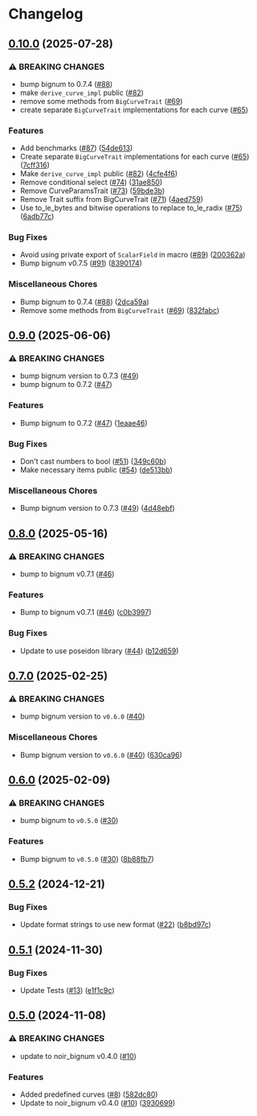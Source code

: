 # Changelog

## [0.10.0](https://github.com/noir-lang/noir_bigcurve/compare/v0.9.0...v0.10.0) (2025-07-28)


### ⚠ BREAKING CHANGES

* bump bignum to 0.7.4 ([#88](https://github.com/noir-lang/noir_bigcurve/issues/88))
* make `derive_curve_impl` public ([#82](https://github.com/noir-lang/noir_bigcurve/issues/82))
* remove some methods from `BigCurveTrait` ([#69](https://github.com/noir-lang/noir_bigcurve/issues/69))
* create separate `BigCurveTrait` implementations for each curve ([#65](https://github.com/noir-lang/noir_bigcurve/issues/65))

### Features

* Add benchmarks ([#87](https://github.com/noir-lang/noir_bigcurve/issues/87)) ([54de613](https://github.com/noir-lang/noir_bigcurve/commit/54de613621018cd5e775b8a899c7e40013cda3f7))
* Create separate `BigCurveTrait` implementations for each curve ([#65](https://github.com/noir-lang/noir_bigcurve/issues/65)) ([7cff316](https://github.com/noir-lang/noir_bigcurve/commit/7cff31643c621e272ffe93a54beda8f5cc105f43))
* Make `derive_curve_impl` public ([#82](https://github.com/noir-lang/noir_bigcurve/issues/82)) ([4cfe4f6](https://github.com/noir-lang/noir_bigcurve/commit/4cfe4f6a69aee11775a33fc21d61487e8cdb5cc8))
* Remove conditional select ([#74](https://github.com/noir-lang/noir_bigcurve/issues/74)) ([31ae850](https://github.com/noir-lang/noir_bigcurve/commit/31ae8508547eed12ecc2a614d7cdbcb147458072))
* Remove CurveParamsTrait ([#73](https://github.com/noir-lang/noir_bigcurve/issues/73)) ([59bde3b](https://github.com/noir-lang/noir_bigcurve/commit/59bde3b603c859920f9d99b20bc44793a52d49cb))
* Remove Trait suffix from BigCurveTrait ([#71](https://github.com/noir-lang/noir_bigcurve/issues/71)) ([4aed759](https://github.com/noir-lang/noir_bigcurve/commit/4aed759b843815af915d91bb2252bed6debdae9c))
* Use to_le_bytes and bitwise operations to replace to_le_radix ([#75](https://github.com/noir-lang/noir_bigcurve/issues/75)) ([6adb77c](https://github.com/noir-lang/noir_bigcurve/commit/6adb77cdd13805f0b3d1fff6b4747fbdfa2dde75))


### Bug Fixes

* Avoid using private export of `ScalarField` in macro ([#89](https://github.com/noir-lang/noir_bigcurve/issues/89)) ([200362a](https://github.com/noir-lang/noir_bigcurve/commit/200362a8679758e0c634fdd3b3b8b9af9bb02a07))
* Bump bignum v0.7.5 ([#91](https://github.com/noir-lang/noir_bigcurve/issues/91)) ([8390174](https://github.com/noir-lang/noir_bigcurve/commit/83901749ee0c9073bef2c03f4eaa31580dda7e6f))


### Miscellaneous Chores

* Bump bignum to 0.7.4 ([#88](https://github.com/noir-lang/noir_bigcurve/issues/88)) ([2dca59a](https://github.com/noir-lang/noir_bigcurve/commit/2dca59a57aa13c5f4f796564d077106cbf9d3c9a))
* Remove some methods from `BigCurveTrait` ([#69](https://github.com/noir-lang/noir_bigcurve/issues/69)) ([832fabc](https://github.com/noir-lang/noir_bigcurve/commit/832fabc210cafcdbbb1e0fa4dc4327f1bf0aaf99))

## [0.9.0](https://github.com/noir-lang/noir_bigcurve/compare/v0.8.0...v0.9.0) (2025-06-06)


### ⚠ BREAKING CHANGES

* bump bignum version to 0.7.3 ([#49](https://github.com/noir-lang/noir_bigcurve/issues/49))
* bump bignum to 0.7.2 ([#47](https://github.com/noir-lang/noir_bigcurve/issues/47))

### Features

* Bump bignum to 0.7.2 ([#47](https://github.com/noir-lang/noir_bigcurve/issues/47)) ([1eaae46](https://github.com/noir-lang/noir_bigcurve/commit/1eaae46ca270a340f57399232e3710730632c03e))


### Bug Fixes

* Don't cast numbers to bool ([#51](https://github.com/noir-lang/noir_bigcurve/issues/51)) ([349c60b](https://github.com/noir-lang/noir_bigcurve/commit/349c60b77b7f769af73271036f2dd27eae78ae36))
* Make necessary items public ([#54](https://github.com/noir-lang/noir_bigcurve/issues/54)) ([de513bb](https://github.com/noir-lang/noir_bigcurve/commit/de513bbb2ebc6158d565b49b6f127a95fda7388c))


### Miscellaneous Chores

* Bump bignum version to 0.7.3 ([#49](https://github.com/noir-lang/noir_bigcurve/issues/49)) ([4d48ebf](https://github.com/noir-lang/noir_bigcurve/commit/4d48ebfb36c4681463eb67dbae807ecab413a094))

## [0.8.0](https://github.com/noir-lang/noir_bigcurve/compare/v0.7.0...v0.8.0) (2025-05-16)


### ⚠ BREAKING CHANGES

* bump to bignum v0.7.1 ([#46](https://github.com/noir-lang/noir_bigcurve/issues/46))

### Features

* Bump to bignum v0.7.1 ([#46](https://github.com/noir-lang/noir_bigcurve/issues/46)) ([c0b3997](https://github.com/noir-lang/noir_bigcurve/commit/c0b3997f986a0724fa14cfe4645c376a8e84a243))


### Bug Fixes

* Update to use poseidon library ([#44](https://github.com/noir-lang/noir_bigcurve/issues/44)) ([b12d659](https://github.com/noir-lang/noir_bigcurve/commit/b12d6594c650f08829463251c6c0064dc9a955c6))

## [0.7.0](https://github.com/noir-lang/noir_bigcurve/compare/v0.6.0...v0.7.0) (2025-02-25)


### ⚠ BREAKING CHANGES

* bump bignum version to `v0.6.0` ([#40](https://github.com/noir-lang/noir_bigcurve/issues/40))

### Miscellaneous Chores

* Bump bignum version to `v0.6.0` ([#40](https://github.com/noir-lang/noir_bigcurve/issues/40)) ([630ca96](https://github.com/noir-lang/noir_bigcurve/commit/630ca96be2eaf2ace1e087cf5bd251b86d2800bc))

## [0.6.0](https://github.com/noir-lang/noir_bigcurve/compare/v0.5.2...v0.6.0) (2025-02-09)


### ⚠ BREAKING CHANGES

* bump bignum to `v0.5.0` ([#30](https://github.com/noir-lang/noir_bigcurve/issues/30))

### Features

* Bump bignum to `v0.5.0` ([#30](https://github.com/noir-lang/noir_bigcurve/issues/30)) ([8b88fb7](https://github.com/noir-lang/noir_bigcurve/commit/8b88fb7bc2092ca51fedcddd31ee225d6ea971a8))

## [0.5.2](https://github.com/noir-lang/noir_bigcurve/compare/v0.5.1...v0.5.2) (2024-12-21)


### Bug Fixes

* Update format strings to use new format ([#22](https://github.com/noir-lang/noir_bigcurve/issues/22)) ([b8bd97c](https://github.com/noir-lang/noir_bigcurve/commit/b8bd97c7510e9ea7303c8e8c16719dbb42374596))

## [0.5.1](https://github.com/noir-lang/noir_bigcurve/compare/v0.5.0...v0.5.1) (2024-11-30)


### Bug Fixes

* Update Tests ([#13](https://github.com/noir-lang/noir_bigcurve/issues/13)) ([e1f1c9c](https://github.com/noir-lang/noir_bigcurve/commit/e1f1c9c985c29213b17d965266e4f30a67b59766))

## [0.5.0](https://github.com/noir-lang/noir_bigcurve/compare/v0.3.1...v0.5.0) (2024-11-08)


### ⚠ BREAKING CHANGES

* update to noir_bignum v0.4.0 ([#10](https://github.com/noir-lang/noir_bigcurve/issues/10))

### Features

* Added predefined curves ([#8](https://github.com/noir-lang/noir_bigcurve/issues/8)) ([582dc80](https://github.com/noir-lang/noir_bigcurve/commit/582dc808886d146d40aee334bbc200ee858ad747))
* Update to noir_bignum v0.4.0 ([#10](https://github.com/noir-lang/noir_bigcurve/issues/10)) ([3930699](https://github.com/noir-lang/noir_bigcurve/commit/3930699251c55ebc45881536723a44faa3fd15ed))
